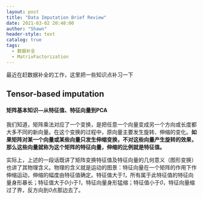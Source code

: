 ```yaml
---
layout: post
title: "Data Imputation Brief Review"
date: 2021-03-02 20:48:00
author: "Shawn"
header-style: text
catalog: true
tags:
  - 数据补全
  - MatrixFactorization
---
```


最近在赶数据补全的工作，这里把一些知识点补习一下

## Tensor-based imputation

#### 矩阵基本知识—从特征值、特征向量到PCA

我们知道，矩阵乘法对应了一个变换，是把任意一个向量变成另一个方向或长度都大多不同的新向量。在这个变换的过程中，原向量主要发生旋转、伸缩的变化。**如果矩阵对某一个向量或某些向量只发生伸缩变换，不对这些向量产生旋转的效果，那么这些向量就称为这个矩阵的特征向量，伸缩的比例就是特征值。**

实际上，上述的一段话既讲了矩阵变换特征值及特征向量的几何意义（图形变换）也讲了其物理含义。物理的含义就是运动的图景：特征向量在一个矩阵的作用下作伸缩运动，伸缩的幅度由特征值确定。特征值大于*1*，所有属于此特征值的特征向量身形暴长；特征值大于*0*小于*1*，特征向量身形猛缩；特征值小于*0*，特征向量缩过了界，反方向到*0*点那边去了。

